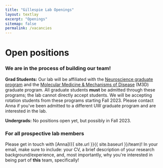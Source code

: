 ```yaml
---
title: "Gillespie Lab Openings"
layout: textlay
excerpt: "Openings"
sitemap: false
permalink: /vacancies
---
```


# Open positions

### We are in the process of building our team! 

**Grad Students:** Our lab will be affiliated with the [Neuroscience graduate program](https://depts.washington.edu/neurogrd/) and the [Molecular Medicine & Mechanisms of Disease](https://sites.uw.edu/m3d/) (M3D) graduate program. All graduate students **must** be admitted through these programs; the lab cannot directly accept students. We will be accepting rotation students from these programs starting Fall 2023. Please contact Anna if you've been admitted to a different UW graduate program and are interested in the lab.

**Undergrads:** No positions open yet, but possibly in Fall 2023. 

### For all prospective lab members
Please get in touch with [Anna]({{ site.url }}{{ site.baseurl }}/team)! In your email, make sure to include: your CV, a brief description of your research background/experience, and, most importantly, why you're interested in being part of **this** team, specifically!


 


<!-- <figure>
<img src="{{ site.url }}{{ site.baseurl }}/images/picpic/Gallery/DSC_0696.jpg" width="95%">
</figure> -->
